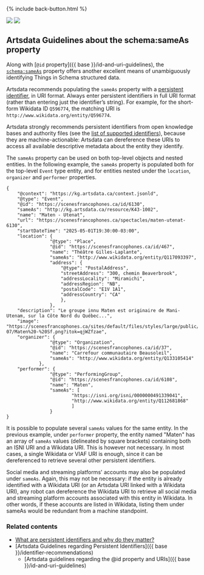 <p>{% include back-button.html %}</p>
<a href='sameas-guidelines.html'><img src='https://img.shields.io/badge/lang-en-blue.svg'></a>
<a href='sameas-guidelines.fr.html'><img src='https://img.shields.io/badge/lang-fr-green.svg'></a>

## Artsdata Guidelines about the schema:sameAs property

Along with [`@id` property]({{ base }}/id-and-uri-guidelines), the [`schema:sameAs`](https://schema.org/sameAs) property offers another excellent means of unambiguously identifying Things in Schema structured data.

Artsdata recommends populating the `sameAs` property with a [persistent identifier](https://www.artsdata.ca/en/resources/identifiable-and-findable), in URI format. Always enter persistent identifiers in full URI format (rather than entering just the identifier’s string). For example, for the short-form Wikidata ID `Q596774`, the matching URI is `http://www.wikidata.org/entity/Q596774`.

Artsdata strongly recommends persistent identifiers from open knowledge bases and authority files (see the [list of supported identifiers](https://culturecreates.github.io/artsdata-data-model/identifier-recommendations.html)), because they are machine-actionable: Artsdata can dereference these URIs to access all available descriptive metadata about the entity they identify.

The `sameAs` property can be used on both top-level objects and nested entities. In the following example, the `sameAs` property is populated both for the top-level `Event` type entity, and for entities nested under the `location`, `organizer` and `performer` properties.

```
{
    "@context": "https://kg.artsdata.ca/context.jsonld",
    "@type": "Event",
    "@id": "https://scenesfrancophones.ca/id/6130",
    "sameAs": "http://kg.artsdata.ca/resource/K43-1002",
    "name": "Maten - Utenat",
    "url": "https://scenesfrancophones.ca/spectacles/maten-utenat-6130",
    "startDateTime": "2025-05-01T19:30:00-03:00",
    "location": {
                "@type": "Place",
                "@id": "https://scenesfrancophones.ca/id/467",
                "name": "Théâtre Gilles-Laplante",
                "sameAs": "http://www.wikidata.org/entity/Q117093397",
                "address": {
                    "@type": "PostalAddress",
                    "streetAddress": "300, chemin Beaverbrook",
                    "addressLocality": "Miramichi",
                    "addressRegion": "NB",
                    "postalCode": "E1V 1A1",
                    "addressCountry": "CA"
                    },
                },
    "description": "Le groupe innu Maten est originaire de Mani-Utenam, sur la Côte Nord du Québec...",
    "image": "https://scenesfrancophones.ca/sites/default/files/styles/large/public/2024-07/Maten%20-%20Sf.png?itok=qjWZfzae",
    "organizer": {
                "@type": "Organization",
                "@id": "https://scenesfrancophones.ca/id/37",
                "name": "Carrefour communautaire Beausoleil",
                "sameAs": "http://www.wikidata.org/entity/Q133105414"
            },
    "performer": {
                "@type": "PerformingGroup",
                "@id": "https://scenesfrancophones.ca/id/6108",
                "name": "Maten",
                "sameAs": [
                        "https://isni.org/isni/0000000491339041",
                        "http://www.wikidata.org/entity/Q112681868"
                        ]
                }
}
```

It is possible to populate several `sameAs` values for the same entity. In the previous example, under `performer` property, the entity named "Maten" has an array of `sameAs` values (delineated by square brackets) containing both an ISNI URI and a Wikidata URI. This is however not necessary. In most cases, a single Wikidata or VIAF URI is enough, since it can be dereferenced to retrieve several other persistent identifiers.

Social media and streaming platforms' accounts may also be populated under `sameAs`. Again, this may not be necessary: if the entity is already identified with a Wikidata URI (or an Artsdata URI linked with a Wikidata URI), any robot can dereference the Wikidata URI to retrieve all social media and streaming platform accounts associated with this entity in Wikidata. In other words, if these accounts are listed in Wikidata, listing them under sameAs would be redundant from a machine standpoint.

### Related contents
- [What are persistent identifiers and why do they matter?](https://www.artsdata.ca/en/resources/identifiable-and-findable)
- [Artsdata Guidelines regarding Persistent Identifiers]({{ base }}/identifier-recommendations)
  - [Artsdata guidelines regarding the @id property and URIs]({{ base }}/id-and-uri-guidelines)
